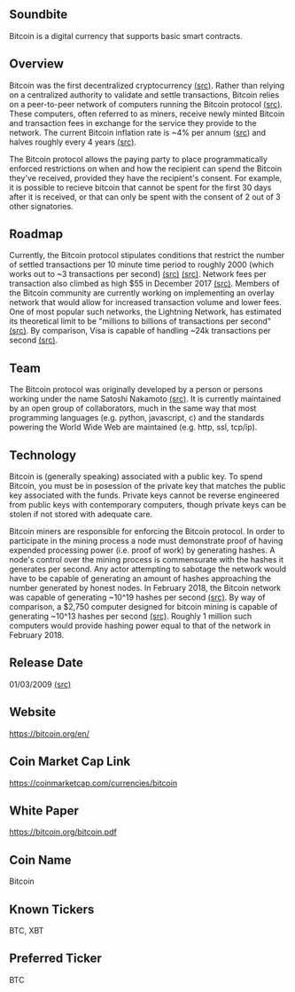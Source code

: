 ## Soundbite

Bitcoin is a digital currency that supports basic smart contracts.

## Overview

Bitcoin was the first decentralized cryptocurrency [(src)](https://en.wikipedia.org/wiki/Cryptocurrency). Rather than relying on a centralized authority to validate and settle transactions, Bitcoin relies on a peer-to-peer network of computers running the Bitcoin protocol [(src)](https://bitcoin.org/bitcoin.pdf). These computers, often referred to as miners, receive newly minted Bitcoin and transaction fees in exchange for the service they provide to the network. The current Bitcoin inflation rate is ~4% per annum ([src](http://www.bitcoinblockhalf.com/)) and halves roughly every 4 years [(src)](https://bitcoin.org/bitcoin.pdf). 

The Bitcoin protocol allows the paying party to place programmatically enforced restrictions on when and how the recipient can spend the Bitcoin they've received, provided they have the recipient's consent. For example, it is possible to recieve bitcoin that cannot be spent for the first 30 days after it is received, or that can only be spent with the consent of 2 out of 3 other signatories. 

## Roadmap

Currently, the Bitcoin protocol stipulates conditions that restrict the number of settled transactions per 10 minute time period to roughly 2000 (which works out to ~3 transactions per second) [(src)](https://tradeblock.com/bitcoin/historical/1w-f-tsize_per_avg-01101-txs_blk_avg-01071) [(src)](https://bitcoin.stackexchange.com/questions/10457/what-is-the-number-of-transactions-in-a-block). Network fees per transaction also climbed as high $55 in December 2017 [(src)](https://bitinfocharts.com/comparison/bitcoin-transactionfees.html#3m).  Members of the Bitcoin community are currently working on implementing an overlay network that would allow for increased transaction volume and lower fees. One of most popular such networks, the Lightning Network, has estimated its theoretical limit to be "millions to billions of transactions per second" [(src)](http://lightning.network/). By comparison, Visa is capable of handling ~24k transactions per second [(src)](https://www.google.com/search?q=visa+transactions+per+second&oq=visa+trans&aqs=chrome.0.0l2j69i57j0l3.3149j0j7&sourceid=chrome&ie=UTF-8).

## Team

The Bitcoin protocol was originally developed by a person or persons working under the name Satoshi Nakamoto [(src)](https://en.wikipedia.org/wiki/Bitcoin). It is currently maintained by an open group of collaborators, much in the same way that most programming languages (e.g. python, javascript, c) and the standards powering the World Wide Web are maintained (e.g. http, ssl, tcp/ip). 

## Technology

Bitcoin is (generally speaking) associated with a public key. To spend Bitcoin, you must be in posession of the private key that matches the public key associated with the funds. Private keys cannot be reverse engineered from public keys with contemporary computers, though private keys can be stolen if not stored with adequate care.

Bitcoin miners are responsible for enforcing the Bitcoin protocol. In order to participate in the mining process a node must demonstrate proof of having expended processing power (i.e. proof of work) by generating hashes. A node's control over the mining process is commensurate with the hashes it generates per second. Any actor attempting to sabotage the network would have to be capable of generating an amount of hashes approaching the number generated by honest nodes. In February 2018, the Bitcoin network was capable of generating ~10^19 hashes per second [(src)](https://blockchain.info/charts/hash-rate). By way of comparison, a $2,750 computer designed for bitcoin mining is capable of generating ~10^13 hashes per second [(src)](https://www.cryptocompare.com/mining/bitmain/antminer-s9-miner/). Roughly 1 million such computers would provide hashing power equal to that of the network in February 2018.

## Release Date

01/03/2009 [(src)](https://blockchain.info/block-height/0)

## Website

https://bitcoin.org/en/

## Coin Market Cap Link

https://coinmarketcap.com/currencies/bitcoin

## White Paper

https://bitcoin.org/bitcoin.pdf

## Coin Name

Bitcoin

## Known Tickers

BTC, XBT

## Preferred Ticker

BTC

